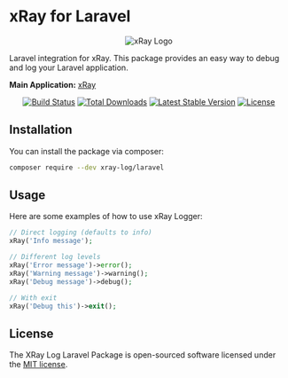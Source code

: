 # xRay for Laravel

<p align="center">
  <img src="https://raw.githubusercontent.com/xRay-Log/xRay/main/assets/featured.jpg" alt="xRay Logo">
</p>

Laravel integration for xRay. This package provides an easy way to debug and log your Laravel application.

**Main Application:** [xRay](https://github.com/xRay-Log/xRay)

<p align="center">
<a href="https://github.com/XRay-Log/laravel/actions"><img src="https://github.com/XRay-Log/laravel/workflows/tests/badge.svg" alt="Build Status"></a>
<a href="https://packagist.org/packages/xray-log/laravel"><img src="https://img.shields.io/packagist/dt/xray-log/laravel" alt="Total Downloads"></a>
<a href="https://packagist.org/packages/xray-log/laravel"><img src="https://img.shields.io/packagist/v/xray-log/laravel" alt="Latest Stable Version"></a>
<a href="https://packagist.org/packages/xray-log/laravel"><img src="https://img.shields.io/packagist/l/xray-log/laravel" alt="License"></a>
</p>

## Installation

You can install the package via composer:

```bash
composer require --dev xray-log/laravel 
```

## Usage

Here are some examples of how to use xRay Logger:

```php
// Direct logging (defaults to info)
xRay('Info message');

// Different log levels
xRay('Error message')->error();
xRay('Warning message')->warning();
xRay('Debug message')->debug();

// With exit
xRay('Debug this')->exit();
```

## License

The XRay Log Laravel Package is open-sourced software licensed under the [MIT license](https://opensource.org/licenses/MIT).

